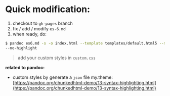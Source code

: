 # Quick modification:


1. checkout to `gh-pages` branch
2. fix / add / modify `es-6.md`
3. when ready, do:

```bash
$ pandoc es6.md -s -o index.html --template templates/default.html5 --metadata title='ES6'
--no-highlight
```

> add your custom styles in `custom.css` 

**related to pandoc:**


- custom styles by generate a `json` file my.theme: [https://pandoc.org/chunkedhtml-demo/13-syntax-highlighting.html](https://pandoc.org/chunkedhtml-demo/13-syntax-highlighting.html)
